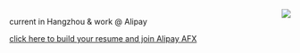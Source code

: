 <img align="right" src="https://github-readme-stats.vercel.app/api?username=ttys026&show_icons=true&icon_color=ad0d52&text_color=24292e&bg_color=ffffff&hide_title=true" />

current in Hangzhou & work @ Alipay

[click here to build your resume and join Alipay AFX](https://resume.tianyi.li/)
